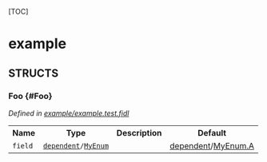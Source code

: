 [TOC]

# example




## **STRUCTS**

### Foo {#Foo}
*Defined in [example/example.test.fidl](https://fuchsia.googlesource.com/fuchsia/+/master/example.test.fidl#5)*



<table>
    <tr><th>Name</th><th>Type</th><th>Description</th><th>Default</th></tr><tr id="Foo.field">
            <td><code>field</code></td>
            <td>
                <code><a class='link' href='../dependent/'>dependent</a>/<a class='link' href='../dependent/#MyEnum'>MyEnum</a></code>
            </td>
            <td></td>
            <td><a class='link' href='../dependent/'>dependent</a>/<a class='link' href='../dependent/#MyEnum.A'>MyEnum.A</a></td>
        </tr>
</table>













